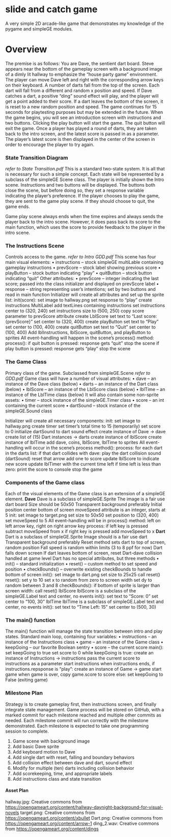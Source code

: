 # slide and catch game

A very simple 2D arcade-like game that demonstrates my knowledge of the pygame and simpleGE modules. 

# Overview

The premise is as follows: You are Dave, the sentient dart board. Steve appears near the bottom of the gameplay screen with a background image of a dimly lit hallway to emphasize the “house party game” environment. The player can move Dave left and right with the corresponding arrow keys on their keyboard. A number of darts fall from the top of the screen. Each dart will fall from a different and random x position and speed. If Dave catches a dart, a positive “ding” sound effect will play, and the player will get a point added to their score. If a dart leaves the bottom of the screen, it is reset to a new random position and speed. The game continues for 15 seconds for playtesting purposes but may be extended in the future.
When the game begins, you will see an introduction screen with instructions and two buttons. Clicking the play  button will start the game. The quit button will exit the game. 
Once a player has played a round of darts, they are taken back to the intro screen, and the latest score is passed in as a parameter. The player’s latest score is then displayed in the center of the screen in order to encourage the player to try again. 
 
### State Transition Diagram

*refer to State Transition.pdf*
This is a standard two-state system. It is all that is necessary for such a simple concept. Each state will be represented by a subclass of the simpleGE Scene class. The player is initially shown the Intro scene. Instructions and two buttons will be displayed. The buttons both close the scene, but before doing so, they set a response variable indicating the player’s preference. If the player chooses to play the game, they are sent to the game play scene. If they should choose to quit, the game ends. 

Game play scene always ends when the time expires and always sends the player back to the intro scene. However, it does pass back its score to the main function, which uses the score to provide feedback to the player in the intro scene. 
 
### The Instructions Scene

Controls access to the game.
*refer to Intro GDD.pdf*
This scene has four main visual elements:
•	instructions – stock simpleGE multiLable containing gameplay instructions
•	prevScore – stock label showing previous score
•	playButton – stock button indicating “play”
•	quitButton – stock button indicating “quit”
Other attributes:
•	prevScore – integer indicating the last score; passed into the class initializer and displayed on prevScore label
•	response – string representing user’s intentions; set by two buttons and read in main function 
Initializer will create all attributes and set up the sprite list:
init(score):
	set image to hallway.png
	set response to “play”
	create instructions MultiLabel
	add textLines containing instructions
	set instructions center to (320, 240)
	set instructions size to (500, 250)
	copy score parameter to prevScore attribute
	create LblScore
	set text to “Last score: {prevScore}”
	set center to (320, 400)
	create playButton
	set text to “Play”
	set center to (100, 400)
	create quitButton
	set text to “Quit”
	set center to (100, 400)
	Add lblInstructions, lblScore, quitButton, and playButton to sprites
All event-handling will happen in the scene’s process() method:
process():
	if quit button is pressed:
		response gets “quit”
		stop the scene
	if play button is pressed:
		response gets “play”
		stop the scene

### The Game Class

Primary class of the game. Subclassed from simpleGE.Scene
*refer to GDD.pdf*
Game class will have a number of visual attributes:
•	dave – an instance of the Dave class (below)
•	darts – an instance of the Dart class (below)
•	lblScore – an instance of the LblScore class (below)
•	lblTime – an instance of the LblTime class (below)
It will also contain some non-sprite assets:
•	timer – stock instance of the simpleGE.Timer class
•	score – an int containing the current score
•	dartSound – stock instance of the simpleGE.Sound class

Initializer will create all necessary components:
init:
	set image to hallway.png
	create timer
	set timer’s total time to 15 (temporarily)
	set score to 0
	initialize dartSound to dart sound effect
	create instance of Dave -> dave
	create list of (15) Dart instances -> darts
	create instance of lblScore
	create instance of lblTime
	add dave, coins, lblScore, lblTime to sprites
All event-handling will occur in the scene’s process method():
process:
	for each dart in the darts list:
		if that dart collides with dave:
			play the dart collision sound (dartSound)
			reset that arrow
			add one to score
			update lblScore to indicate new score
	update lblTimer with the current time left
	if time left is less than zero:
		print the score to console
		stop the game
 
### Components of the Game class

Each of the visual elements of the Game class is an extension of a simpleGE element.
**Dave**
	Dave is a subclass of simpleGE.Sprite
	The image is a fair use dart board
	Size should be 50x50
	Transparent background preferably
	Initial position center bottom of screen
	moveSpeed attribute is an integer, starts at 5
	init:
		set image to target.png
		set size to 50x50
		set position to (320, 400)
		set moveSpeed to 5
	All event-handling will be in process() method:
	left on left arrow key, right on right arrow key
	process:
		if left key is pressed
			subtract moveSpeed from x
		if right key is pressed
			add moveSpeed to x
**Dart**
	Dart is a subclass of simpleGE.Sprite
	Image should is a fair use dart
	Transparent background preferably
	Reset method sets dart to top of screen, random position
	Fall speed is random within limits (3 to 8 ppf for now)
	Dart falls down screen
	If dart leaves bottom of screen, reset
	Dart-dave collision handled at game level
	Dart has no special attributes, but three methods
•	init() – standard initialization
•	reset() – custom method to set speed and position
•	checkBounds() – overwrite existing checkBounds to handle bottom of screen
init():
	set image to dart.png
	set size to 25x25
	call reset()
reset():
	set y to 10
	set x to random from zero to screen width
	set dy to random between 3 and 8
checkBounds():
	if bottom of sprite is larger than screen width:
		call reset()
lblScore
	lblScore is a subclass of the simpleGE.Label
	text and center, no events
	init():
		set text to “Score: 0”
		set center to “100, 30”
lblTime
	lblTime is a subclass of simpleGE.Label
	text and center, no events
	init():
		set text to “Time Left: 15”
		set center to (500, 30)

### The main() function

The main() function will manage the state transition between intro and play states.
Standard main loop, containing four variables:
•	instructions – an instance of the Instructions class
•	game – an instance of the Game class
•	keepGoing – our favorite Boolean sentry
•	score – the current score
main():
	set keepGoing to true
	set score to 0
	while keepGoing is true:
		create an instance of Instructions -> instructions
		pass the current score to instructions as a parameter
		start instructions
		when instructions ends, 
		if instructions.repsponse is “play”:
			create an instance of Game -> game
			start game
			when game is over, copy game.score to score
		else:
			set keepGoing to False (exiting game)
 
### Milestone Plan

Strategy is to create gameplay first, then instructions screen, and finally integrate state management. Game process will be stored on GitHub, with a marked commit for each milestone reached and multiple other commits as needed. Each milestone commit will run correctly with the milestone demonstrated. Each milestone is expected to take one programming session to complete. 
1.	Game scene with background image 
2.	Add basic Dave sprite
3.	Add keyboard motion to Dave
4.	Add single dart with reset, falling and boundary behaviors
5.	Add collision effect between dave and dart, sound effect
6.	Modify for multiple (ten) darts including collision behavior
7.	Add scorekeeping, time, and appropriate labels
8.	Add instructions class and state transition

#### Asset Plan

hallway.jpg: Creative commons from https://opengameart.org/content/hallway-daynight-background-for-visual-novels 
target.png: Creative commons from https://opengameart.org/content/xbullet 
Dart.png: Creative commons from https://opengameart.org/content/arrow-1 
ding_2.wav: Creative commons from https://opengameart.org/content/dings 

